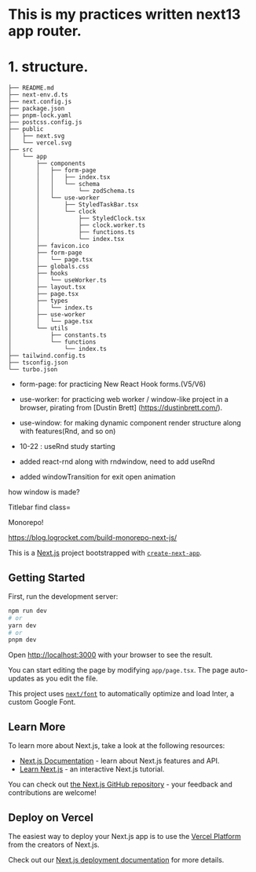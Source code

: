 # This is my practices written next13 app router.

# 1. structure.

```
├── README.md
├── next-env.d.ts
├── next.config.js
├── package.json
├── pnpm-lock.yaml
├── postcss.config.js
├── public
│   ├── next.svg
│   └── vercel.svg
├── src
│   └── app
│       ├── components
│       │   ├── form-page
│       │   │   ├── index.tsx
│       │   │   └── schema
│       │   │       └── zodSchema.ts
│       │   └── use-worker
│       │       ├── StyledTaskBar.tsx
│       │       └── clock
│       │           ├── StyledClock.tsx
│       │           ├── clock.worker.ts
│       │           ├── functions.ts
│       │           └── index.tsx
│       ├── favicon.ico
│       ├── form-page
│       │   └── page.tsx
│       ├── globals.css
│       ├── hooks
│       │   └── useWorker.ts
│       ├── layout.tsx
│       ├── page.tsx
│       ├── types
│       │   └── index.ts
│       ├── use-worker
│       │   └── page.tsx
│       └── utils
│           ├── constants.ts
│           └── functions
│               └── index.ts
├── tailwind.config.ts
├── tsconfig.json
└── turbo.json
```

- form-page: for practicing New React Hook forms.(V5/V6)
- use-worker: for practicing web worker / window-like project in a browser, pirating from
  [Dustin Brett] (https://dustinbrett.com/).
- use-window: for making dynamic component render structure along with features(Rnd, and so on)

- 10-22 : useRnd study starting
- added react-rnd along with rndwindow, need to add useRnd 
- added windowTransition for exit open animation

how window is made?

Titlebar find class=<nav className="cancel">

Monorepo!

https://blog.logrocket.com/build-monorepo-next-js/

This is a [Next.js](https://nextjs.org/) project bootstrapped with [`create-next-app`](https://github.com/vercel/next.js/tree/canary/packages/create-next-app).

## Getting Started

First, run the development server:

```bash
npm run dev
# or
yarn dev
# or
pnpm dev
```

Open [http://localhost:3000](http://localhost:3000) with your browser to see the result.

You can start editing the page by modifying `app/page.tsx`. The page auto-updates as you edit the file.

This project uses [`next/font`](https://nextjs.org/docs/basic-features/font-optimization) to automatically optimize and load Inter, a custom Google Font.

## Learn More

To learn more about Next.js, take a look at the following resources:

- [Next.js Documentation](https://nextjs.org/docs) - learn about Next.js features and API.
- [Learn Next.js](https://nextjs.org/learn) - an interactive Next.js tutorial.

You can check out [the Next.js GitHub repository](https://github.com/vercel/next.js/) - your feedback and contributions are welcome!

## Deploy on Vercel

The easiest way to deploy your Next.js app is to use the [Vercel Platform](https://vercel.com/new?utm_medium=default-template&filter=next.js&utm_source=create-next-app&utm_campaign=create-next-app-readme) from the creators of Next.js.

Check out our [Next.js deployment documentation](https://nextjs.org/docs/deployment) for more details.
